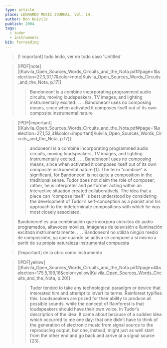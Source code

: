 ```yaml
---
type: article
place: LEONARDO MUSIC JOURNAL, Vol. 14,
author: Ron Kuivila
publish: 2004
tags:
  - tudor
  - instruments
bib: forreading
---
```

> [! important] todo leido, ver en todo caso 'Untitled'

> [!PDF|note] [[Kuivila_Open_Sources_Words_Circuits_and_the_Nota.pdf#page=1&selection=27,0,37,17&color=note|Kuivila_Open_Sources_Words_Circuits_and_the_Nota, p.17]]
> > Bandoneon! is a combine incorporating programmed audio circuits, moving loudspeakers, TV images, and lighting instrumentally excited. . . . Bandoneon! uses no composing means, since when activated it composes itself out of its own composite instrumental nature

> [!PDF|important] [[Kuivila_Open_Sources_Words_Circuits_and_the_Nota.pdf#page=1&selection=27,1,52,31&color=important|Kuivila_Open_Sources_Words_Circuits_and_the_Nota, p.17]]
> > andoneon! is a combine incorporating programmed audio circuits, moving loudspeakers, TV images, and lighting instrumentally excited. . . . Bandoneon! uses no composing means, since when activated it composes itself out of its own composite instrumental nature [1]. The term “combine” is significant, for Bandoneon! is not quite a composition in the traditional sense. Tudor does not claim the role of composer; rather, he is interpreter and performer acting within an interactive situation created collaboratively. The idea that a piece can “compose itself” is best understood by considering the development of Tudor’s self-conception as a pianist and his approach to the indeterminate compositions with which he was most closely associated.
> 
> Bandoneon! es una combinación que incorpora circuitos de audio programados, altavoces móviles, imágenes de televisión e iluminación excitada instrumentalmente. . . . Bandoneon! no utiliza ningún medio de composición, ya que cuando se activa se compone a sí mismo a partir de su propia naturaleza instrumental compuesta

> [!important] de la obra como instrumento

> [!PDF|yellow] [[Kuivila_Open_Sources_Words_Circuits_and_the_Nota.pdf#page=4&selection=175,5,199,16&color=yellow|Kuivila_Open_Sources_Words_Circuits_and_the_Nota, p.20]]
> > Tudor tended to take any technological paradigm or device that interested him and attempt to invert its terms. Rainforest typifies this. Loudspeakers are prized for their ability to produce all possible sounds, while the concept of Rainforest is that loudspeakers should have their own voice. In Tudor’s description of the idea: It came about because of a sudden idea which occurred to me one day: that one didn’t have to think of the generation of electronic music from signal source to the reproducing output, but one, instead, might just as well start from the other end and go back and arrive at a signal source [23].
> 
> 